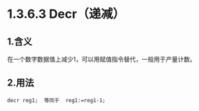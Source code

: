 # 1.3.6.3 Decr（递减）

## 1.含义

在一个数字数据值上减少1，可以用赋值指令替代，一般用于产量计数。

## 2.用法

```
decr reg1;  等同于  reg1:=reg1-1;
```

